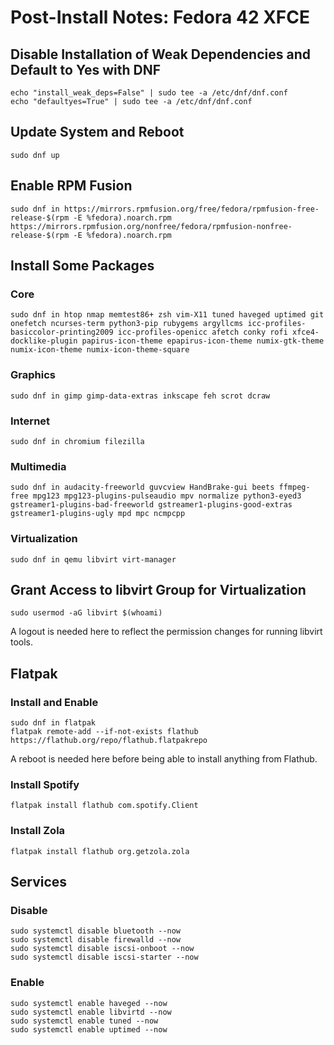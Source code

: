 # Post-Install Notes: Fedora 42 XFCE

## Disable Installation of Weak Dependencies and Default to Yes with DNF

```console
echo "install_weak_deps=False" | sudo tee -a /etc/dnf/dnf.conf
echo "defaultyes=True" | sudo tee -a /etc/dnf/dnf.conf
```

## Update System and Reboot

```console
sudo dnf up
```

## Enable RPM Fusion

```console
sudo dnf in https://mirrors.rpmfusion.org/free/fedora/rpmfusion-free-release-$(rpm -E %fedora).noarch.rpm https://mirrors.rpmfusion.org/nonfree/fedora/rpmfusion-nonfree-release-$(rpm -E %fedora).noarch.rpm
```

## Install Some Packages

### Core

```console
sudo dnf in htop nmap memtest86+ zsh vim-X11 tuned haveged uptimed git onefetch ncurses-term python3-pip rubygems argyllcms icc-profiles-basiccolor-printing2009 icc-profiles-openicc afetch conky rofi xfce4-docklike-plugin papirus-icon-theme epapirus-icon-theme numix-gtk-theme numix-icon-theme numix-icon-theme-square
```

### Graphics

```console
sudo dnf in gimp gimp-data-extras inkscape feh scrot dcraw
```

### Internet

```console
sudo dnf in chromium filezilla
```

### Multimedia

```console
sudo dnf in audacity-freeworld guvcview HandBrake-gui beets ffmpeg-free mpg123 mpg123-plugins-pulseaudio mpv normalize python3-eyed3 gstreamer1-plugins-bad-freeworld gstreamer1-plugins-good-extras gstreamer1-plugins-ugly mpd mpc ncmpcpp
```

### Virtualization

```console
sudo dnf in qemu libvirt virt-manager
```

## Grant Access to libvirt Group for Virtualization

```console
sudo usermod -aG libvirt $(whoami)
```

A logout is needed here to reflect the permission changes for running libvirt
tools.

## Flatpak

### Install and Enable

```console
sudo dnf in flatpak
flatpak remote-add --if-not-exists flathub https://flathub.org/repo/flathub.flatpakrepo
```

A reboot is needed here before being able to install anything from Flathub.

### Install Spotify

```console
flatpak install flathub com.spotify.Client
```

### Install Zola

```console
flatpak install flathub org.getzola.zola
```

## Services

### Disable

```console
sudo systemctl disable bluetooth --now
sudo systemctl disable firewalld --now
sudo systemctl disable iscsi-onboot --now
sudo systemctl disable iscsi-starter --now
```

### Enable

```console
sudo systemctl enable haveged --now
sudo systemctl enable libvirtd --now
sudo systemctl enable tuned --now
sudo systemctl enable uptimed --now
```
